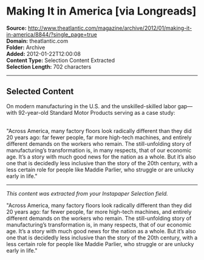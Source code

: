 # Making It in America [via Longreads]

**Source:** http://www.theatlantic.com/magazine/archive/2012/01/making-it-in-america/8844/?single_page=true  
**Domain:** theatlantic.com  
**Folder:** Archive  
**Added:** 2012-01-22T12:00:08  
**Content Type:** Selection Content Extracted  
**Selection Length:** 702 characters  


---

## Selected Content

On modern manufacturing in the U.S. and the unskilled-skilled labor gap—with 92-year-old Standard Motor Products serving as a case study: <br /><br />

"Across America, many factory floors look radically different than they did 20 years ago: far fewer people, far more high-tech machines, and entirely different demands on the workers who remain. The still-unfolding story of manufacturing’s transformation is, in many respects, that of our economic age. It’s a story with much good news for the nation as a whole. But it’s also one that is decidedly less inclusive than the story of the 20th century, with a less certain role for people like Maddie Parlier, who struggle or are unlucky early in life."

---

*This content was extracted from your Instapaper Selection field.*

"Across America, many factory floors look radically different than they did 20 years ago: far fewer people, far more high-tech machines, and entirely different demands on the workers who remain. The still-unfolding story of manufacturing’s transformation is, in many respects, that of our economic age. It’s a story with much good news for the nation as a whole. But it’s also one that is decidedly less inclusive than the story of the 20th century, with a less certain role for people like Maddie Parlier, who struggle or are unlucky early in life."
